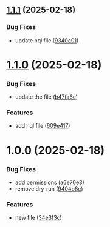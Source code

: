 ## [1.1.1](https://github.com/ligadata-yaraAbbas/Release_Notes_DEV/compare/v1.1.0...v1.1.1) (2025-02-18)


### Bug Fixes

* update hql file ([9340c01](https://github.com/ligadata-yaraAbbas/Release_Notes_DEV/commit/9340c01763066b302f75534e2333a271d56aa664))

# [1.1.0](https://github.com/ligadata-yaraAbbas/Release_Notes_DEV/compare/v1.0.0...v1.1.0) (2025-02-18)


### Bug Fixes

* update the file ([b47fa6e](https://github.com/ligadata-yaraAbbas/Release_Notes_DEV/commit/b47fa6e9696a92e0534d0654090795a9abbc4145))


### Features

* add hql file ([609e417](https://github.com/ligadata-yaraAbbas/Release_Notes_DEV/commit/609e41780d4965033684a987c8b655fc28cddfce))

# 1.0.0 (2025-02-18)


### Bug Fixes

* add permissions ([a6e70e3](https://github.com/ligadata-yaraAbbas/Release_Notes_DEV/commit/a6e70e320f2358fdcd6e05a048fe0978b852f1f8))
* remove dry-run ([9404b8c](https://github.com/ligadata-yaraAbbas/Release_Notes_DEV/commit/9404b8cd924fcd9bae12f36ac6ae9fa33ba4a175))


### Features

* new file ([34e3f3c](https://github.com/ligadata-yaraAbbas/Release_Notes_DEV/commit/34e3f3c5189a34fc8696ffe8f954d3c7d01a950d))
